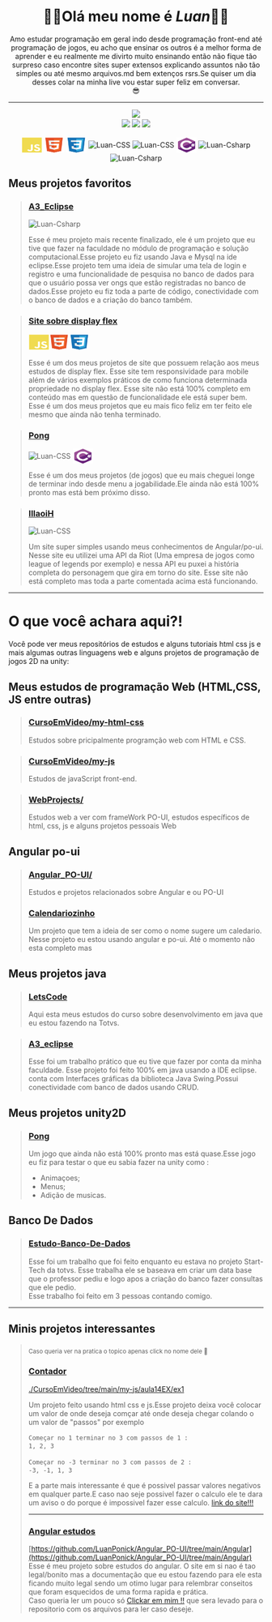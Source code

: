 # <div align="center">🎉🎉Olá meu nome é *Luan*🎉🎉</div>

<div align="center">Amo estudar programação em geral indo desde programação front-end até programação de jogos, eu acho que ensinar os outros é a melhor forma de aprender e eu realmente me divirto muito ensinando então não fique tão surpreso caso encontre sites super extensos explicando assuntos não tão simples ou até mesmo arquivos.md bem extenços rsrs.Se quiser um dia desses colar na minha live vou estar super feliz em conversar.
<br> 😎</div>

 ___
 
<div align="center">
  <a href="https://github.com/LuanPonick">
  <img height="180em" src="https://github-readme-stats.vercel.app/api?username=LuanPonick&show_icons=true&theme=dark&include_all_commits=true&count_private=true"/>
</div>
  <div align="center"> 
 	<a href="https://www.twitch.tv/PonickSZ" target="_blank"><img src="https://img.shields.io/badge/Twitch-9146FF?style=for-the-badge&logo=twitch&logoColor=white" target="_blank"></a>
  <a href = "mailto:luanponick.sz.2@gmail.com"><img src="https://img.shields.io/badge/-Gmail-%23333?style=for-the-badge&logo=gmail&logoColor=white" target="_blank"></a>
  <a href="https://www.linkedin.com/in/luan-ponick-97a1a8234/" target="_blank"><img src="https://img.shields.io/badge/-LinkedIn-%230077B5?style=for-the-badge&logo=linkedin&logoColor=white" target="_blank"></a> 
</div>
<div align="center" style="display: inline_block"><br>
  <img align="center" alt="Luan-Js" height="30" width="40" src="https://raw.githubusercontent.com/devicons/devicon/master/icons/javascript/javascript-plain.svg">
  <img align="center" alt="Luan-HTML" height="30" width="40" src="https://raw.githubusercontent.com/devicons/devicon/master/icons/html5/html5-original.svg">
  <img align="center" alt="Luan-CSS" height="30" width="40" src="https://raw.githubusercontent.com/devicons/devicon/master/icons/css3/css3-original.svg">
  <img align="center" alt="Luan-CSS" height="30" width="40"src="https://cdn.jsdelivr.net/gh/devicons/devicon/icons/angularjs/angularjs-original.svg" />          
  <img align="center" alt="Luan-CSS" height="30" width="40" src="https://cdn.jsdelivr.net/gh/devicons/devicon/icons/unity/unity-original.svg" />        
  <img align="center" alt="Luan-Csharp" height="30" width="40" src="https://raw.githubusercontent.com/devicons/devicon/master/icons/csharp/csharp-original.svg" />
  <img align="center" alt="Luan-Csharp" height="30" width="40"src="https://cdn.jsdelivr.net/gh/devicons/devicon/icons/java/java-original.svg" />
  <img align="center" alt="Luan-Csharp" height="30" width="40" src="https://cdn.jsdelivr.net/gh/devicons/devicon/icons/mysql/mysql-original.svg" />    
</div>

## Meus projetos favoritos
   > ### [A3_Eclipse](https://github.com/LuanPonick/A3_Eclipse)
   > <img alt="Luan-Csharp" height="30" width="40" src="https://cdn.jsdelivr.net/gh/devicons/devicon/icons/java/java-original.svg" >
   >
   >Esse é meu projeto mais recente finalizado, ele é um projeto que eu tive que fazer na faculdade no módulo de programação e solução computacional.Esse projeto eu fiz usando Java e Mysql na ide eclipse.Esse projeto tem uma ideia de simular uma tela de login e registro e uma funcionalidade de pesquisa no banco de dados para que o usuário possa ver ongs que estão registradas no banco de dados.Esse projeto eu fiz toda a parte de código, conectividade com o banco de dados e a criação do banco também.
 
    
   > ### [Site sobre display flex](https://luanponick.github.io/WebProject/N%C3%A3o%20prontos/Displays/displays/flex/site-completo%20new/pages/index.html)
   ><img alt="Luan-Js" height="30" width="40" src="https://raw.githubusercontent.com/devicons/devicon/master/icons/javascript/javascript-plain.svg"><img alt="Luan-HTML" height="30" width="40" src="https://raw.githubusercontent.com/devicons/devicon/master/icons/html5/html5-original.svg"><img alt="Luan-CSS" height="30" width="40" src="https://raw.githubusercontent.com/devicons/devicon/master/icons/css3/css3-original.svg">
   >
   >Esse é um dos meus projetos de site que possuem relação aos meus estudos de display flex. Esse site tem responsividade para mobile além de vários exemplos práticos de como funciona determinada propriedade no display flex. Esse site não está 100% completo em conteúdo mas em questão de funcionalidade ele está super bem. Esse é um dos meus projetos que eu mais fico feliz em ter feito ele mesmo que ainda não tenha terminado.

    
   > ### [Pong](https://github.com/LuanPonick/Pong) 
   ><img align="center" alt="Luan-CSS" height="30" width="40" src="https://cdn.jsdelivr.net/gh/devicons/devicon/icons/unity/unity-original.svg"> <img align="center" alt="Luan-Csharp" height="30" width="40" src="https://raw.githubusercontent.com/devicons/devicon/master/icons/csharp/csharp-original.svg" />
   >
   >Esse é um dos meus projetos (de jogos) que eu mais cheguei longe de terminar indo desde menu a jogabilidade.Ele ainda não está 100% pronto mas está bem próximo disso.
 
  > ### [IllaoiH](https://github.com/LuanPonick/IllaoiH) 
  ><img alt="Luan-CSS" height="30" width="40" src="https://cdn.jsdelivr.net/gh/devicons/devicon/icons/angularjs/angularjs-original.svg" />
  >
  > Um site super simples usando meus conhecimentos de Angular/po-ui. Nesse site eu utilizei uma API da Riot (Uma empresa de jogos como league of legends por exemplo) e nessa API eu puxei a história completa do personagem que gira em torno do site. Esse site não está completo mas toda a parte comentada acima está funcionando.
   ----
 
# O que você achara aqui?!
Você pode ver meus repositórios de estudos e alguns tutoriais html css js e mais algumas outras linguagens web e alguns projetos de programação de jogos 2D na unity:
  

## Meus estudos de programação Web (HTML,CSS, JS entre outras)
   >### [CursoEmVideo/my-html-css](https://github.com/LuanPonick/CursoEmVideo/tree/main/my-html-css)
   >Estudos sobre pricipalmente programção web com HTML e CSS.
   
   >### [CursoEmVideo/my-js](https://github.com/LuanPonick/CursoEmVideo/tree/main/my-js)
   >Estudos de javaScript front-end.
   
   >### [WebProjects/](https://github.com/LuanPonick/WebProject)
   >Estudos web a ver com frameWork PO-UI, estudos específicos de html, css, js e alguns projetos pessoais Web
   
 ## Angular po-ui
 >### [Angular_PO-UI/](https://github.com/LuanPonick/Angular_PO-UI)
 >Estudos e projetos relacionados sobre Angular e ou PO-UI
 >### [Calendariozinho](https://github.com/LuanPonick/Calendariozinho)
 >Um projeto que tem a ideia de ser como o nome sugere um caledario. Nesse projeto eu estou usando angular e po-ui. Até o momento não esta completo mas 
 
 ## Meus projetos java
  > ### [LetsCode](https://github.com/LuanPonick/LetsCode)
  > Aqui esta meus estudos do curso sobre desenvolvimento em java que eu estou fazendo na Totvs.
 
  > ### [A3_eclipse](https://github.com/LuanPonick/A3_Eclipse)
  > Esse foi um trabalho prático que eu tive que fazer por conta da minha faculdade. Esse projeto foi feito 100% em java usando a IDE eclipse. conta com Interfaces gráficas da biblioteca Java Swing.Possui conectividade com banco de dados usando CRUD.
 
 ## Meus projetos unity2D
 > ### [Pong](https://github.com/LuanPonick/Pong)
 > Um jogo que ainda não está 100% pronto mas está quase.Esse jogo eu fiz para testar o que eu sabia fazer na unity como :
 > * Animaçoes;
 > * Menus;
 > * Adição de musicas.
 
 ## Banco De Dados
 > ### [Estudo-Banco-De-Dados](https://github.com/LuanPonick/Estudo-Banco-De-Dados)
 > Esse foi um trabalho que foi feito enquanto eu estava no projeto Start-Tech da totvs. Esse trabalha ele se baseava em criar um data base que o professor pediu e logo apos a criação do banco fazer consultas que ele pedio.<br>Esse trabalho foi feito em 3 pessoas contando comigo. 
 
 ---
 ## Minis projetos interessantes 
 ><sub>Caso queria ver na pratica o topico apenas click no nome dele 🦄</sub>
 >### [Contador](https://github.com/LuanPonick/CursoEmVideo/tree/main/my-js/aula14EX/ex1)
 > [./CursoEmVideo/tree/main/my-js/aula14EX/ex1](https://github.com/LuanPonick/CursoEmVideo/tree/main/my-js/aula14EX/ex1)
 >
 > Um projeto feito usando html css e js.Esse projeto deixa você colocar um valor de onde deseja comçar até onde deseja chegar colando o um valor de "passos" por exemplo 
 >~~~
 >Começar no 1 terminar no 3 com passos de 1 : 
 >1, 2, 3
 > 
 >Começar no -3 terminar no 3 com passos de 2 : 
 >-3, -1, 1, 3
 >~~~
 >E a parte mais interessante é que é possivel passar valores negativos em qualquer parte.E caso nao seje possivel fazer o calculo ele te dara um aviso o do porque é impossivel fazer esse calculo. [link do site!!!](https://luanponick.github.io/CursoEmVideo/my-js/aula14EX/ex1/model.html)
 >
 >---
 >
 >### [Angular estudos](https://ponick-angular.vercel.app/)
 >[https://github.com/LuanPonick/Angular_PO-UI/tree/main/Angular](https://github.com/LuanPonick/Angular_PO-UI/tree/main/Angular)
 >Esse é meu projeto sobre estudos do angular. O site em si nao é tao legal/bonito mas a documentação que eu estou fazendo para ele esta ficando muito legal sendo um otimo lugar para relembrar conseitos que foram esquecidos de uma forma rapida e prática.<br> Caso queria ler um pouco só [Clickar em mim !!](https://github.com/LuanPonick/Angular_PO-UI/tree/main/Angular) que sera levado para o repositorio com os arquivos para ler caso deseje. 
 
<!--
https://youtu.be/TsaLQAetPLU?t=923
-->
